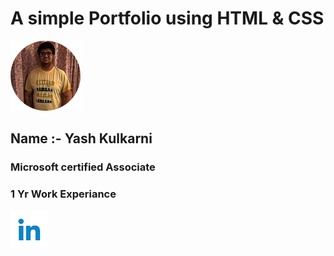 <h1>A simple Portfolio using HTML & CSS</h1
  <body><img src="./yash.png">
             <h2> Name :- Yash Kulkarni </h2>
             <h3> Microsoft certified Associate </h3>
             <h3> 1 Yr Work Experiance </h3>
             <img src="./linkedin.png">
             </body>

